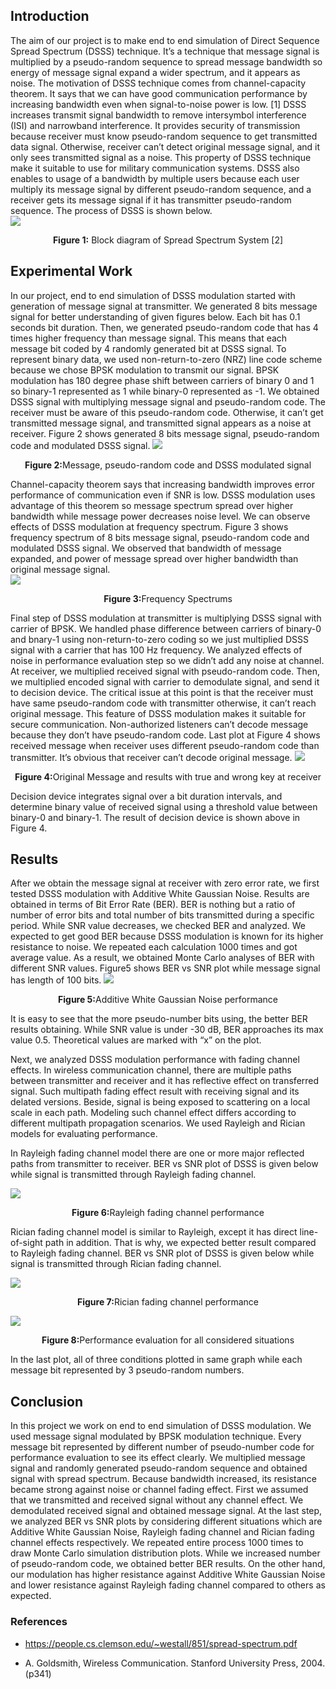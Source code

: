 ## Introduction

The aim of our project is to make end to end simulation of Direct Sequence Spread Spectrum (DSSS) technique. It’s a technique that message signal is multiplied by a pseudo-random sequence to spread message bandwidth so energy of message signal expand a wider spectrum, and it appears as noise. The motivation of DSSS technique comes from channel-capacity theorem. It says that we can have good communication performance by increasing bandwidth even when signal-to-noise power is low. [1] DSSS increases transmit signal bandwidth to remove intersymbol interference (ISI) and narrowband interference. It provides security of transmission because receiver must know pseudo-random sequence to get transmitted data signal. Otherwise, receiver can’t detect original message signal, and it only sees transmitted signal as a noise. This property of DSSS technique make it suitable to use for military communication systems. DSSS also enables to usage of a bandwidth by multiple users because each user multiply its message signal by different pseudo-random sequence, and a receiver gets its message signal if it has transmitter pseudo-random sequence. The process of DSSS is shown below.  
![](https://github.com/mahmut-aksakalli/DirectSequenceSpreadSpectrum/blob/master/images/1.png)
<p align="center"><b>Figure 1:</b> Block diagram of Spread Spectrum System [2]</p>

## Experimental Work
In our project, end to end simulation of DSSS modulation started with generation of message signal at transmitter. We generated 8 bits message signal for better understanding of given figures below. Each bit has 0.1 seconds bit duration. Then, we generated pseudo-random code that has 4 times higher frequency than message signal. This means that each message bit coded by 4 randomly generated bit at DSSS signal. To represent binary data, we used non-return-to-zero (NRZ) line code scheme because we chose BPSK modulation to transmit our signal. BPSK modulation has 180 degree phase shift between carriers of binary 0 and 1 so binary-1 represented as 1 while binary-0 represented as -1. We obtained DSSS signal with multiplying message signal and pseudo-random code. The receiver must be aware of this pseudo-random code. Otherwise, it can’t get transmitted message signal, and transmitted signal appears as a noise at receiver. Figure 2 shows generated 8 bits message signal, pseudo-random code and modulated DSSS signal.
![](https://github.com/mahmut-aksakalli/DirectSequenceSpreadSpectrum/blob/master/images/1x.png)
<p align="center"><b>Figure 2:</b>Message, pseudo-random code and DSSS modulated signal</p>

Channel-capacity theorem says that increasing bandwidth improves error performance of communication even if SNR is low. DSSS modulation uses advantage of this theorem so message spectrum spread over higher bandwidth while message power decreases noise level. We can observe effects of DSSS modulation at frequency spectrum. Figure 3 shows frequency spectrum of 8 bits message signal, pseudo-random code and modulated DSSS signal. We observed that bandwidth of message expanded, and power of message spread over higher bandwidth than original message signal.  
![](https://github.com/mahmut-aksakalli/DirectSequenceSpreadSpectrum/blob/master/images/2.png)
<p align="center"><b>Figure 3:</b>Frequency Spectrums</p>

Final step of DSSS modulation at transmitter is multiplying DSSS signal with carrier of BPSK. We handled phase difference between carriers of binary-0 and bnary-1 using non-return-to-zero coding so we just multiplied DSSS signal with a carrier that has 100 Hz frequency. We analyzed effects of noise in performance evaluation step so we didn’t add any noise at channel. At receiver, we multiplied received signal with pseudo-random code. Then, we multiplied encoded signal with carrier to demodulate signal, and send it to decision device. The critical issue at this point is that the receiver must have same pseudo-random code with transmitter otherwise, it can’t reach original message. This feature of DSSS modulation makes it suitable for secure communication. Non-authorized listeners can’t decode message because they don’t have pseudo-random code. Last plot at Figure 4 shows received message when receiver uses different pseudo-random code than transmitter. It’s obvious that receiver can’t decode original message.
![](https://github.com/mahmut-aksakalli/DirectSequenceSpreadSpectrum/blob/master/images/3.png)
<p align="center"><b>Figure 4:</b>Original Message and results with true and wrong key at receiver</p>

Decision device integrates signal over a bit duration intervals, and determine binary value of received signal using a threshold value between binary-0 and binary-1. The result of decision device is shown above in Figure 4.

## Results

After we obtain the message signal at receiver with zero error rate, we first tested DSSS modulation with Additive White Gaussian Noise. Results are obtained in terms of Bit Error Rate (BER).  BER is nothing but a ratio of number of error bits and total number of bits transmitted during a specific period. While SNR value decreases, we checked BER and analyzed. We expected to get good BER because DSSS modulation is known for its higher resistance to noise. We repeated each calculation 1000 times and got average value. As a result, we obtained Monte Carlo analyses of BER with different SNR values. Figure5 shows BER vs SNR plot while message signal has length of 100 bits. 
![](https://github.com/mahmut-aksakalli/DirectSequenceSpreadSpectrum/blob/master/images/6.png)
<p align="center"><b>Figure 5:</b>Additive White Gaussian Noise performance</p>

It is easy to see that the more pseudo-number bits using, the better BER results obtaining. While SNR value is under -30 dB, BER approaches its max value 0.5. Theoretical values are marked with “x” on the plot.

Next, we analyzed DSSS modulation performance with fading channel effects. In wireless communication channel, there are multiple paths between transmitter and receiver and it has reflective effect on transferred signal. Such multipath fading effect result with receiving signal and its delated versions.  Beside, signal is being exposed to scattering on a local scale in each path. Modeling such channel effect differs according to different multipath propagation scenarios. We used Rayleigh and Rician models for evaluating performance. 

In Rayleigh fading channel model there are one or more major reflected paths from transmitter to receiver. BER vs SNR plot of DSSS is given below while signal is transmitted through Rayleigh fading channel.

![](https://github.com/mahmut-aksakalli/DirectSequenceSpreadSpectrum/blob/master/images/7.png)
<p align="center"><b>Figure 6:</b>Rayleigh fading channel performance</p>

 Rician fading channel model is similar to Rayleigh, except it has direct line-of-sight path in addition. That is why, we expected better result compared to Rayleigh fading channel. BER vs SNR plot of DSSS is given below while signal is transmitted through Rician fading channel.
 
![](https://github.com/mahmut-aksakalli/DirectSequenceSpreadSpectrum/blob/master/images/8.png)
<p align="center"><b>Figure 7:</b>Rician fading channel performance</p>

![](https://github.com/mahmut-aksakalli/DirectSequenceSpreadSpectrum/blob/master/images/9.png)
<p align="center"><b>Figure 8:</b>Performance evaluation for all considered situations</p>

In the last plot, all of three conditions plotted in same graph while each message bit represented by 3 pseudo-random numbers. 

## Conclusion

In this project we work on end to end simulation of DSSS modulation. We used message signal modulated by BPSK modulation technique. Every message bit represented by different number of pseudo-number code for performance evaluation to see its effect clearly. We multiplied message signal and randomly generated pseudo-random sequence and obtained signal with spread spectrum. Because bandwidth increased, its resistance became strong against noise or channel fading effect. First we assumed that we transmitted and received signal without any channel effect. We demodulated received signal and obtained message signal. At the last step, we analyzed BER vs SNR plots by considering different situations which are Additive White Gaussian Noise, Rayleigh fading channel and Rician fading channel effects respectively. We repeated entire process 1000 times to draw Monte Carlo simulation distribution plots. While we increased number of pseudo-random code, we obtained better BER results. On the other hand, our modulation has higher resistance against Additive White Gaussian Noise and lower resistance against Rayleigh fading channel compared to others as expected. 

### References
- https://people.cs.clemson.edu/~westall/851/spread-spectrum.pdf

- A. Goldsmith, Wireless Communication. Stanford University Press, 2004. (p341)
